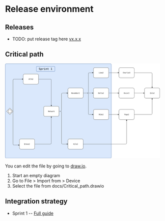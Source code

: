 # Release environment

## Releases

* TODO: put release tag here [vx.x.x](link/to/release-tag)


## Critical path

![critical path image](docs/Critical_path.png)

You can edit the file by going to [draw.io](https://www.draw.io).
1. Start an empty diagram
2. Go to File > Import from > Device
3. Select the file from docs/Critical_path.drawio


## Integration strategy

* Sprint 1 -- [Full guide](docs/intergration-strategy.md)
